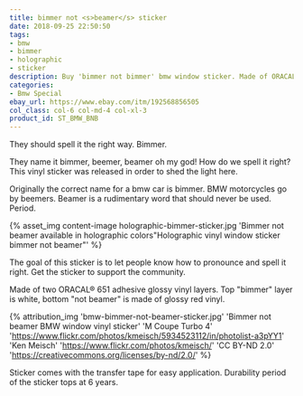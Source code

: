 ```yaml
---
title: bimmer not <s>beamer</s> sticker
date: 2018-09-25 22:50:50
tags:
- bmw
- bimmer
- holographic
- sticker
description: Buy 'bimmer not bimmer' bmw window sticker. Made of ORACAL 651 and Cricut holographic vinyl.
categories:
- Bmw Special
ebay_url: https://www.ebay.com/itm/192568856505
col_class: col-6 col-md-4 col-xl-3
product_id: ST_BMW_BNB
---
```


They should spell it the right way. Bimmer.

<!-- more -->
<!-- {% asset_img content-image sticker-bimmer-not-beamer.jpg 'BMW bimmer not beamer window vinyl sticker"BMW bimmer not beamer window vinyl sticker"' %} -->

They name it bimmer, beemer, beamer oh my god! How do we spell it right? This vinyl sticker was released in order to shed the light here.

Originally the correct name for a bmw car is bimmer. BMW motorcycles go by beemers. Beamer is a rudimentary word that should never be used. Period.

{% asset_img content-image holographic-bimmer-sticker.jpg 'Bimmer not beamer available in holographic colors"Holographic vinyl window sticker bimmer not beamer"' %}

The goal of this sticker is to let people know how to pronounce and spell it right. Get the sticker to support the community.

Made of two ORACAL® 651 adhesive glossy vinyl layers. Top "bimmer" layer is white, bottom "not beamer" is made of glossy red vinyl.

{% attribution_img
  'bmw-bimmer-not-beamer-sticker.jpg'
  'Bimmer not beamer BMW window vinyl sticker'
  'M Coupe Turbo 4'
  'https://www.flickr.com/photos/kmeisch/5934523112/in/photolist-a3pYY1'
  'Ken Meisch'
  'https://www.flickr.com/photos/kmeisch/'
  'CC BY-ND 2.0'
  'https://creativecommons.org/licenses/by-nd/2.0/'
%}

Sticker comes with the transfer tape for easy application. Durability period of the sticker tops at 6 years.
